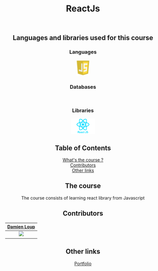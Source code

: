 <div align="center">
    <h1> ReactJs </h1>          <br />
</div>
<div align="center">
    <h2> Languages and libraries used for this course </h2>
    <h3> Languages </h3>
    <img height="50" src="https://github.com/dam277/dam277/raw/master/src/images/Javascript.png" />
                                                                                     <br />
    <h3> Databases </h3>
                                                                                     <br />
    <h3> Libraries </h3>
    <img height="50" src="https://github.com/dam277/dam277/raw/master/src/images/React.png" />
                                                                                     <br />
</div>
<div align="center">
   <h2 align="center">Table of Contents</h2>
  
   [What's the course ?](#the-course)                                                <br />
   [Contributors](#contributors)                                                     <br />
   [Other links](#other-links)
</div>

<div align="center">

   ## The course
   The course consists of learning react library from Javascript

   ## Contributors
   | <b> <a href="https://github.com/dam277">Damien Loup</a> </b>       |
   |:------------------------------------------------------------------:|
   | <img height="200px" src="https://avatars.githubusercontent.com/u/60733960?v=4" /> |
   
   ## Other links
   <a href="https://dam277.github.io/dam277/">Portfolio</a>                     <br />
</div>
